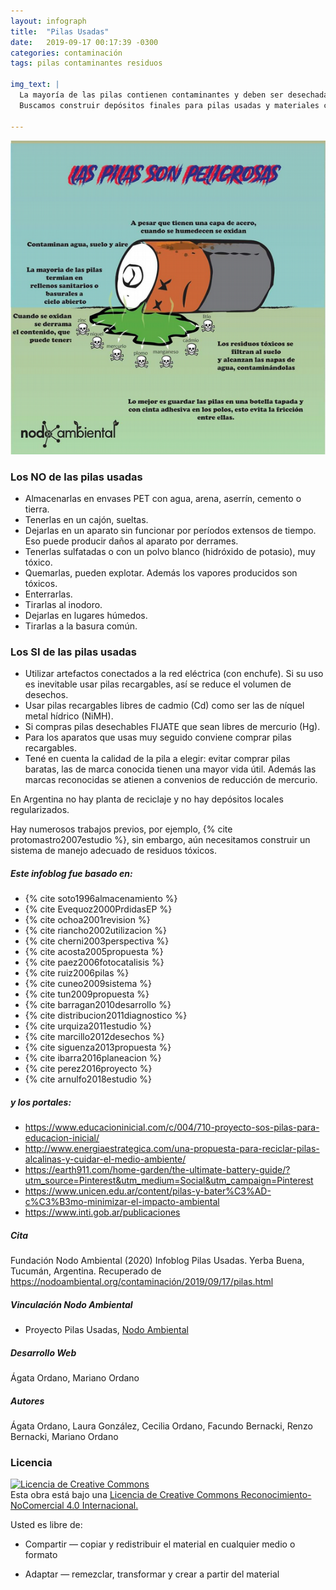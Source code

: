 ```yaml
---
layout: infograph
title:  "Pilas Usadas"
date:   2019-09-17 00:17:39 -0300
categories: contaminación 
tags: pilas contaminantes residuos

img_text: |
  La mayoría de las pilas contienen contaminantes y deben ser desechadas en lugares especiales.
  Buscamos construir depósitos finales para pilas usadas y materiales contaminantes.

---
```


![pilas](/assets/images/infograph/PilasUsadas.png)

<!--section-->

### Los NO de las pilas usadas
* Almacenarlas en envases PET con agua, arena, aserrín, cemento o tierra.
* Tenerlas en un cajón, sueltas.
* Dejarlas en un aparato sin funcionar por períodos extensos de tiempo. Eso puede producir daños al aparato por derrames.
* Tenerlas sulfatadas o con un polvo blanco (hidróxido de potasio), muy tóxico.
* Quemarlas, pueden explotar. Además los vapores producidos son tóxicos.
* Enterrarlas.
* Tirarlas al inodoro.
* Dejarlas en lugares húmedos.
* Tirarlas a la basura común.


### Los SI de las pilas usadas
* Utilizar artefactos conectados a la red eléctrica (con enchufe). Si su uso es inevitable usar pilas recargables, así se reduce el volumen de desechos.
* Usar pilas recargables libres de cadmio (Cd) como ser las de níquel metal hídrico (NiMH).
* Si compras pilas desechables FIJATE que sean libres de mercurio (Hg).
* Para los aparatos que usas muy seguido conviene comprar pilas recargables.
* Tené en cuenta la calidad de la pila a elegir: evitar comprar pilas baratas, las de marca conocida tienen una mayor vida útil. Además las marcas reconocidas se atienen a convenios de reducción de mercurio.

En Argentina no hay planta de reciclaje y no hay depósitos locales regularizados. 

Hay numerosos trabajos previos, por ejemplo, {% cite protomastro2007estudio %}, sin embargo, aún necesitamos construir un sistema de manejo adecuado de residuos tóxicos.

##### Este infoblog fue basado en: 
+ {% cite soto1996almacenamiento %}
+ {% cite Evequoz2000PrdidasEP %}
+ {% cite ochoa2001revision %}
+ {% cite riancho2002utilizacion %}
+ {% cite cherni2003perspectiva %}
+ {% cite acosta2005propuesta %}
+ {% cite paez2006fotocatalisis %}
+ {% cite ruiz2006pilas %}
+ {% cite cuneo2009sistema %}
+ {% cite tun2009propuesta %}
+ {% cite barragan2010desarrollo %}
+ {% cite distribucion2011diagnostico %}
+ {% cite urquiza2011estudio %}
+ {% cite marcillo2012desechos %}
+ {% cite siguenza2013propuesta %}
+ {% cite ibarra2016planeacion %}
+ {% cite perez2016proyecto %}
+ {% cite arnulfo2018estudio %}

##### y los portales:
+ https://www.educacioninicial.com/c/004/710-proyecto-sos-pilas-para-educacion-inicial/
+ http://www.energiaestrategica.com/una-propuesta-para-reciclar-pilas-alcalinas-y-cuidar-el-medio-ambiente/
+ https://earth911.com/home-garden/the-ultimate-battery-guide/?utm_source=Pinterest&utm_medium=Social&utm_campaign=Pinterest
+ https://www.unicen.edu.ar/content/pilas-y-bater%C3%AD-c%C3%B3mo-minimizar-el-impacto-ambiental
+ https://www.inti.gob.ar/publicaciones

##### Cita
Fundación Nodo Ambiental (2020) Infoblog Pilas Usadas. Yerba Buena, Tucumán, Argentina. Recuperado de https://nodoambiental.org/contaminación/2019/09/17/pilas.html

##### Vinculación Nodo Ambiental
- Proyecto Pilas Usadas, <a href="https://nodoambiental.org">Nodo Ambiental</a>

##### Desarrollo Web
Ágata Ordano, Mariano Ordano

##### Autores 
Ágata Ordano, Laura González, Cecilia Ordano, Facundo Bernacki, Renzo Bernacki, Mariano Ordano

### Licencia
<a rel="license" href="http://creativecommons.org/licenses/by-nc/4.0/"><img alt="Licencia de Creative Commons" style="border-width:0" src="https://licensebuttons.net/l/by-nc/4.0/88x31.png" /></a><br />Esta obra está bajo una <a rel="license" href="https://creativecommons.org/licenses/by-nc/4.0/deed.es_ES">Licencia de Creative Commons Reconocimiento-NoComercial 4.0 Internacional.</a>

Usted es libre de:

+ Compartir — copiar y redistribuir el material en cualquier medio o formato

+ Adaptar — remezclar, transformar y crear a partir del material

